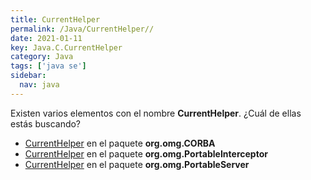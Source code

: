 ```yaml
---
title: CurrentHelper
permalink: /Java/CurrentHelper//
date: 2021-01-11
key: Java.C.CurrentHelper
category: Java
tags: ['java se']
sidebar: 
  nav: java
---
```


Existen varios elementos con el nombre **CurrentHelper**. ¿Cuál de ellas estás buscando?
<ul>
<li><a href="/Java/CurrentHelper-org-omg-CORBA/">CurrentHelper</a> en el paquete <strong>org.omg.CORBA</strong></li>
<li><a href="/Java/CurrentHelper-org-omg-PortableInterceptor/">CurrentHelper</a> en el paquete <strong>org.omg.PortableInterceptor</strong></li>
<li><a href="/Java/CurrentHelper-org-omg-PortableServer/">CurrentHelper</a> en el paquete <strong>org.omg.PortableServer</strong></li>
<ul>
